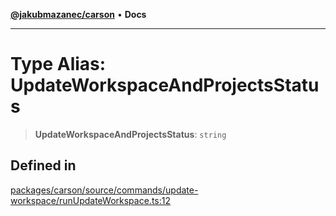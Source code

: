 [**@jakubmazanec/carson**](../README.md) • **Docs**

---

# Type Alias: UpdateWorkspaceAndProjectsStatus

> **UpdateWorkspaceAndProjectsStatus**: `string`

## Defined in

[packages/carson/source/commands/update-workspace/runUpdateWorkspace.ts:12](https://github.com/jakubmazanec/tools/blob/3137813ef46c72d3c081751f960a2aa2c61ad567/packages/carson/source/commands/update-workspace/runUpdateWorkspace.ts#L12)
